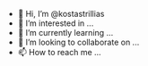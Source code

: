 - 👋 Hi, I’m @kostastrillias
- 👀 I’m interested in ...
- 🌱 I’m currently learning ...
- 💞️ I’m looking to collaborate on ...
- 📫 How to reach me ...

<!---
kostastrillias/kostastrillias is a ✨ special ✨ repository because its `README.md` (this file) appears on your GitHub profile.
You can click the Preview link to take a look at your changes.
--->
